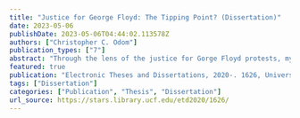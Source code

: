 ```yaml
---
title: "Justice for George Floyd: The Tipping Point? (Dissertation)"
date: 2023-05-06
publishDate: 2023-05-06T04:44:02.113578Z
authors: ["Christopher C. Odom"]
publication_types: ["7"]
abstract: "Through the lens of the justice for Gorge Floyd protests, my dissertation offers a critique, consultation, creation, and contribution to the visual imagery emerging from the digital activism of social movements. Built upon a foundation of counterpublics, critical race counterstory, counternarratives, the Black public sphere, rhetorical-cultural narrative, rhetorical-cultural memory, visual social semiotics, hashtag activism, and media framing and schemas, I engage in a rhetorical-semiotic-technocultural analysis of the justice for George Floyd protests, as a social movement. I position myself as a visual specialist artist, activist, academic, and advisor for social movements engaged in social justice and social change. I argue that culture, as moderator, traversed the rhetorical-semiotic-technocultural messaging of the visual imagery emerging from the digital imagery of the justice for George Floyd social movement which motivated global citizens to take to the streets to demand social justice and social change. Drawing upon the justice for George Floyd movement, I offer artists, activists, and academics ten activist strategic propositions for the preservation of the cultural narrative, memory, and history of social movements which may utilize visuality to withstand social movement backlash."
featured: true
publication: "Electronic Theses and Dissertations, 2020-. 1626, University of Central Florida"
tags: ["Dissertation"]
categories: ["Publication", "Thesis", "Dissertation"]
url_source: https://stars.library.ucf.edu/etd2020/1626/
---
```

